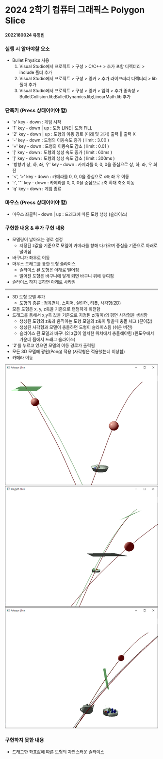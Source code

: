 # 2024 2학기 컴퓨터 그래픽스 Polygon Slice

#### 2022180024 유영빈

### 실행 시 알아야할 요소
 - Bullet Physics 사용
   1. Visual Studio에서 프로젝트 > 구성 > C/C++ > 추가 포함 디렉터리 > include 폴더 추가
   2. Visual Studio에서 프로젝트 > 구성 > 링커 > 추가 라이브러리 디렉터리 > lib 폴더 추가
   3. Visual Studio에서 프로젝트 > 구성 > 링커 > 입력 > 추가 종속성 > BulletCollision.lib;BulletDynamics.lib;LinearMath.lib 추가

### 단축키 (Press 상태이어야 함)
* 's' key - down : 게임 시작
* '1' key - down | up : 도형 LINE | 도형 FILL
* '2' key - down | up : 도형의 이동 경로 (미래 및 과거) 출력 || 출력 X
* '-' key - down : 도형의 이동속도 증가 ( limit : 3.00 )
* '+' key - down : 도형의 이동속도 감소 ( limit : 0.01 )
* '[' key - down : 도형의 생성 속도 증가 ( limit : 60ms )
* ']' key - down : 도형의 생성 속도 감소 ( limit : 300ms )
* '방향키 상, 하, 좌, 우' key - down : 카메라를 0, 0, 0을 중심으로 상, 하, 좌, 우 회전
* '<', '>' key - down : 카메라를 0, 0, 0을 중심으로 x축 좌 우 이동
* ':', '"' key - down : 카메라를 0, 0, 0을 중심으로 z축 확대 축소 이동
* 'q' key - down : 게임 종료

### 마우스 (Press 상태이어야 함)
* 마우스 좌클릭 - down | up : 드래그에 따른 도형 생성 (슬라이스)

### 구현한 내용 & 추가 구현 내용
* 모델링이 날아오는 경로 설정
  * 지정된 z값을 기준으로 모델이 카메라를 향해 다가오며 중심을 기준으로 아래로 떨어짐
* 바구니가 좌우로 이동
* 마우스 드래그를 통한 도형 슬라이스
  * 슬라이스 된 도형은 아래로 떨어짐
  * 떨어진 도형은 바구니에 닿게 되면 바구니 위에 놓여짐
* 슬라이스 하지 못하면 아래로 사라짐
---
* 3D 도형 모델 추가
  * 도형의 종류 : 정육면체, 스피어, 실린더, 티폿, 사각형(2D)
* 모든 도형은 x, y, z축을 기준으로 랜덤하게 회전함
* 드래그를 통해서 x,y축 값을 기준으로 지정된 z(깊이)의 평면 사각형을 생성함
  * 생성된 도형의 z축과 움직이는 도형 모델의 z축이 닿을때 충돌 체크 (깊이값)
  * 생성된 사각형과 모델이 충돌하면 도형이 슬라이스됨 (쉬운 버전)
  * 슬라이스 된 모델과 바구니의 z값이 일치한 위치에서 충돌해야됨 (윈도우에서 가운데 쯤에서 드래그 슬라이스)
* '2'를 누르고 있으면 모델의 이동 경로가 출력됨
* 모든 3D 모델에 광원(Pong) 적용 (사각형은 적용했는데 이상함)
* 카메라 이동

![동작화면2](/img/img_2.png "동작화면2")
![동작화면3](/img/img_3.png "동작화면2")
![동작화면1](/img/img_1.png "동작화면1")

### 구현하지 못한 내용
* 드래그한 좌표값에 따른 도형의 자연스러운 슬라이스


